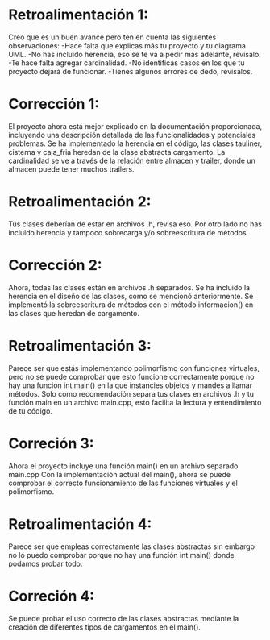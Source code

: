 # Retroalimentación 1:

Creo que es un buen avance pero ten en cuenta las siguientes observaciones:
-Hace falta que explicas más tu proyecto y tu diagrama UML.
-No has incluido herencia, eso se te va a pedir más adelante, revísalo.
-Te hace falta agregar cardinalidad.
-No identificas casos en los que tu proyecto dejará de funcionar.
-Tienes algunos errores de dedo, revísalos.

# Corrección 1:
El proyecto ahora está mejor explicado en la documentación proporcionada, incluyendo una descripción detallada de las funcionalidades y potenciales problemas.
Se ha implementado la herencia en el código, las clases tauliner, cisterna y caja_fria heredan de la clase abstracta cargamento.
La cardinalidad se ve a través de la relación entre almacen y trailer, donde un almacen puede tener muchos trailers.

# Retroalimentación 2:
Tus clases deberían de estar en archivos .h, revisa eso. Por otro lado no has incluido herencia y tampoco sobrecarga y/o sobreescritura de métodos

# Corrección 2:
Ahora, todas las clases están en archivos .h separados.
Se ha incluido la herencia en el diseño de las clases, como se mencionó anteriormente.
Se implementó la sobreescritura de métodos con el método informacion() en las clases que heredan de cargamento.

# Retroalimentación 3:
Parece ser que estás implementando polimorfismo con funciones virtuales, pero no se puede comprobar que esto funcione correctamente porque no hay una funcion int main() en la que instancies objetos y mandes a llamar métodos. 
Solo como recomendación separa tus clases en archivos .h y tu función main en un archivo main.cpp, esto facilita la lectura y entendimiento de tu código.

# Correción 3:
Ahora el proyecto incluye una función main() en un archivo separado main.cpp
Con la implementación actual del main(), ahora se puede comprobar el correcto funcionamiento de las funciones virtuales y el polimorfismo.

# Retroalimentación 4:
Parece ser que empleas correctamente las clases abstractas sin embargo no lo puedo comprobar porque no hay una función int main() donde podamos probar todo.

# Correción 4:
Se puede probar el uso correcto de las clases abstractas mediante la creación de diferentes tipos de cargamentos en el main().
